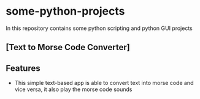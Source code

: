 # some-python-projects
In this repository contains some python scripting and python GUI projects


## [Text to Morse Code Converter]
## Features
* This simple text-based app is able to convert text into morse code and vice versa, it also play the morse code sounds
